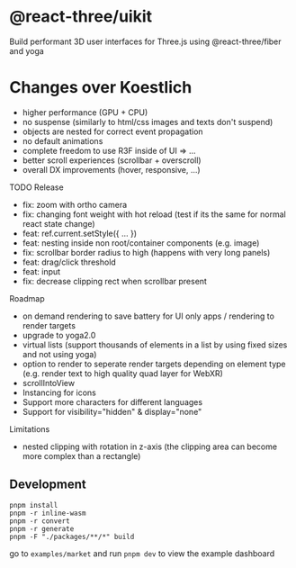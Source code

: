 <h1>@react-three/uikit</h1>

Build performant 3D user interfaces for Three.js using @react-three/fiber and yoga

# Changes over Koestlich

- higher performance (GPU + CPU)
- no suspense (similarly to html/css images and texts don't suspend)
- objects are nested for correct event propagation
- no default animations
- complete freedom to use R3F inside of UI => <Content>...</Content>
- better scroll experiences (scrollbar + overscroll)
- overall DX improvements (hover, responsive, ...)

TODO Release

- fix: zoom with ortho camera
- fix: changing font weight with hot reload (test if its the same for normal react state change)
- feat: ref.current.setStyle({ ... })
- feat: nesting inside non root/container components (e.g. image)
- fix: scrollbar border radius to high (happens with very long panels)
- feat: drag/click threshold
- feat: input
- fix: decrease clipping rect when scrollbar present

Roadmap

- on demand rendering to save battery for UI only apps / rendering to render targets
- upgrade to yoga2.0
- virtual lists (support thousands of elements in a list by using fixed sizes and not using yoga)
- option to render to seperate render targets depending on element type (e.g. render text to high quality quad layer for WebXR)
- scrollIntoView
- Instancing for icons
- Support more characters for different languages
- Support for visibility="hidden" & display="none"

Limitations

- nested clipping with rotation in z-axis (the clipping area can become more complex than a rectangle)

## Development

`pnpm install`  
`pnpm -r inline-wasm`  
`pnpm -r convert`  
`pnpm -r generate`  
`pnpm -F "./packages/**/*" build`

go to `examples/market` and run `pnpm dev` to view the example dashboard
